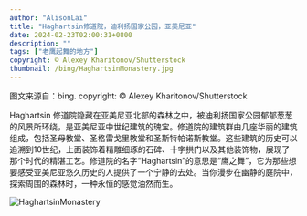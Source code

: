 ```yaml
---
author: "AlisonLai"
title: "Haghartsin修道院，迪利扬国家公园，亚美尼亚"
date: 2024-02-23T02:00:31+0800
description: ""
tags: ["老鹰起舞的地方"]
copyright: © Alexey Kharitonov/Shutterstock
thumbnail: /bing/HaghartsinMonastery.jpg
---
```

图文来源自：bing.  copyright: © Alexey Kharitonov/Shutterstock

Haghartsin 修道院隐藏在亚美尼亚北部的森林之中，被迪利扬国家公园郁郁葱葱的风景所环绕，是亚美尼亚中世纪建筑的瑰宝。修道院的建筑群由几座华丽的建筑组成，包括圣母教堂、圣格雷戈里教堂和圣斯特帕诺斯教堂。这些建筑的历史可以追溯到10世纪，上面装饰着精雕细琢的石碑、十字拱门以及其他装饰物，展现了那个时代的精湛工艺。修道院的名字“Haghartsin”的意思是“鹰之舞”，它为那些想要感受亚美尼亚悠久历史的人提供了一个宁静的去处。当你漫步在幽静的庭院中，探索周围的森林时，一种永恒的感觉油然而生。

![HaghartsinMonastery](/bing/HaghartsinMonastery.jpg)